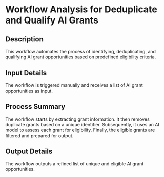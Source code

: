 # Workflow Analysis for Deduplicate and Qualify AI Grants

## Description
This workflow automates the process of identifying, deduplicating, and qualifying AI grant opportunities based on predefined eligibility criteria.

## Input Details
The workflow is triggered manually and receives a list of AI grant opportunities as input.

## Process Summary
The workflow starts by extracting grant information. It then removes duplicate grants based on a unique identifier. Subsequently, it uses an AI model to assess each grant for eligibility. Finally, the eligible grants are filtered and prepared for output.

## Output Details
The workflow outputs a refined list of unique and eligible AI grant opportunities.
